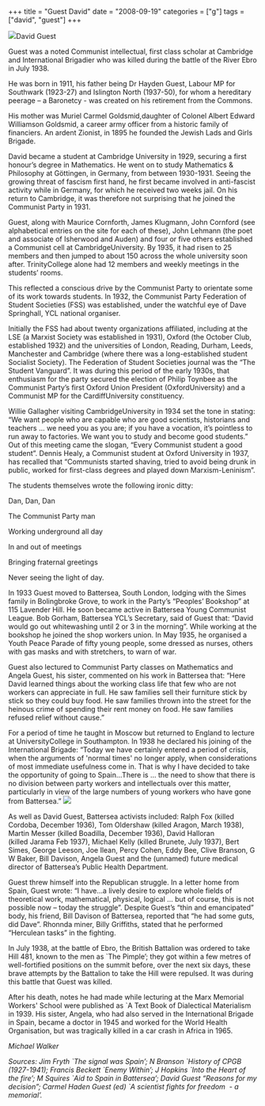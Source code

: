+++
title = "Guest David"
date = "2008-09-19"
categories = ["g"]
tags = ["david", "guest"]
+++

![](http://79.170.40.183/grahamstevenson.me.uk/images/stories/guest%20david.jpg)David Guest

Guest was a noted Communist intellectual, first class scholar at Cambridge and International Brigadier who was killed during the battle of the River Ebro in July 1938.

He was born in 1911, his father being Dr Hayden Guest, Labour MP for Southwark (1923-27) and Islington North (1937-50), for whom a hereditary peerage – a Baronetcy - was created on his retirement from the Commons.

His mother was Muriel Carmel Goldsmid,daughter of Colonel Albert Edward Williamson Goldsmid, a career army officer from a historic family of financiers. An ardent Zionist, in 1895 he founded the Jewish Lads and Girls Brigade.

David became a student at Cambridge University in 1929, securing a first honour’s degree in Mathematics. He went on to study Mathematics & Philosophy at Göttingen, in Germany, from between 1930-1931. Seeing the growing threat of fascism first hand, he first became involved in anti-fascist activity while in Germany, for which he received two weeks jail. On his return to Cambridge, it was therefore not surprising that he joined the Communist Party in 1931.

Guest, along with Maurice Cornforth, James Klugmann, John Cornford (see alphabetical entries on the site for each of these), John Lehmann (the poet and associate of Isherwood and Auden) and four or five others established a Communist cell at CambridgeUniversity. By 1935, it had risen to 25 members and then jumped to about 150 across the whole university soon after. TrinityCollege alone had 12 members and weekly meetings in the students’ rooms.

This reflected a conscious drive by the Communist Party to orientate some of its work towards students. In 1932, the Communist Party Federation of Student Societies (FSS) was established, under the watchful eye of Dave Springhall, YCL national organiser.

Initially the FSS had about twenty organizations affiliated, including at the LSE (a Marxist Society was established in 1931), Oxford (the October Club, established 1932) and the universities of London, Reading, Durham, Leeds, Manchester and Cambridge (where there was a long-established student Socialist Society). The Federation of Student Societies journal was the “The Student Vanguard”. It was during this period of the early 1930s, that enthusiasm for the party secured the election of Philip Toynbee as the Communist Party’s first Oxford Union President (OxfordUniversity) and a Communist MP for the CardiffUniversity constituency.

Willie Gallagher visiting CambridgeUniversity in 1934 set the tone in stating: “We want people who are capable who are good scientists, historians and teachers ... we need you as you are; if you have a vocation, it’s pointless to run away to factories. We want you to study and become good students.” Out of this meeting came the slogan, “Every Communist student a good student”. Dennis Healy, a Communist student at Oxford University in 1937, has recalled that “Communists started shaving, tried to avoid being drunk in public, worked for first-class degrees and played down Marxism-Leninism”.

The students themselves wrote the following ironic ditty:

Dan, Dan, Dan

The Communist Party man

Working underground all day

In and out of meetings

Bringing fraternal greetings

Never seeing the light of day.

In 1933 Guest moved to Battersea, South London, lodging with the Simes family in Bolingbroke Grove, to work in the Party’s “Peoples’ Bookshop” at 115 Lavender Hill. He soon became active in Battersea Young Communist League. Bob Gorham, Battersea YCL’s Secretary, said of Guest that: “David would go out whitewashing until 2 or 3 in the morning”. While working at the bookshop he joined the shop workers union. In May 1935, he organised a Youth Peace Parade of fifty young people, some dressed as nurses, others with gas masks and with stretchers, to warn of war.

Guest also lectured to Communist Party classes on Mathematics and Angela Guest, his sister, commented on his work in Battersea that: “Here David learned things about the working class life that few who are not workers can appreciate in full. He saw families sell their furniture stick by stick so they could buy food. He saw families thrown into the street for the heinous crime of spending their rent money on food. He saw families refused relief without cause.”

For a period of time he taught in Moscow but returned to England to lecture at UniversityCollege in Southampton. In 1938 he declared his joining of the International Brigade: “Today we have certainly entered a period of crisis, when the arguments of 'normal times' no longer apply, when considerations of most immediate usefulness come in. That is why I have decided to take the opportunity of going to Spain…There is … the need to show that there is no division between party workers and intellectuals over this matter, particularly in view of the large numbers of young workers who have gone from Battersea.” ![](http://79.170.40.183/grahamstevenson.me.uk/images/stories/guest%20david%202.jpg) 

As well as David Guest, Battersea activists included: Ralph Fox (killed Cordoba, December 1936), Tom Oldershaw (killed Aragon, March 1938), Martin Messer (killed Boadilla, December 1936), David Halloran (killed Jarama Feb 1937), Michael Kelly (killed Brunete, July 1937), Bert Simes, George Leeson, Joe Ilean, Percy Cohen, Eddy Bee, Clive Branson, G W Baker, Bill Davison, Angela Guest and the (unnamed) future medical director of Battersea’s Public Health Department.

Guest threw himself into the Republican struggle. In a letter home from Spain, Guest wrote: “I have…a lively desire to explore whole fields of theoretical work, mathematical, physical, logical … but of course, this is not possible now – today the struggle”. Despite Guest’s “thin and emancipated” body, his friend, Bill Davison of Battersea, reported that “he had some guts, did Dave”. Rhonnda miner, Billy Griffiths, stated that he performed “Herculean tasks” in the fighting.

In July 1938, at the battle of Ebro, the British Battalion was ordered to take Hill 481, known to the men as \`The Pimple’; they got within a few metres of well-fortified positions on the summit before, over the next six days, these brave attempts by the Battalion to take the Hill were repulsed. It was during this battle that Guest was killed.

After his death, notes he had made while lecturing at the Marx Memorial Workers' School were published as \`A Text Book of Dialectical Materialism in 1939. His sister, Angela, who had also served in the International Brigade in Spain, became a doctor in 1945 and worked for the World Health Organisation, but was tragically killed in a car crash in Africa in 1965.

_Michael Walker_

_Sources: Jim Fryth \`The signal was Spain’; N Branson \`History of CPGB (1927-1941); Francis Beckett \`Enemy Within’; J Hopkins \`Into the Heart of the fire’; M Squires \`Aid to Spain in Battersea’; David Guest “Reasons for my decision”; Carmel Haden Guest (ed) \`A scientist fights for freedom  - a memorial’._
